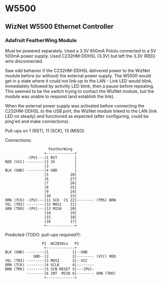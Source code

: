 # W5500
## WizNet W5500 Ethernet Controller
### Adafruit FeatherWing Module

Must be powered separately. Used a 3.3V 600mA Pololu connected to a 5V 500mA power supply.
Used C232HM-DDHSL (3.3V) but left the 3.3V (RED) wire disconnected.

Saw odd behavior if the C232HM-DDHSL delivered power to the WizNet module before
(or without) the external power supply.
The W5500 would get in a state where it could not link-up to the LAN -
Link LED would blink, immediately followed by activitly LED blink,
then a pause before repeating.
This seemed to be the switch trying to contact the WizNet module, but the module was
unable to respond (and establish the link).

When the external power supply was activated before connecting the C232HM-DDHSL to
the USB port, the WizNet module linked to the LAN (link LED on steady)
and functioned as expected (after configuring, could be ping'ed and make connections).

Pull-ups on 1 (RST), 11 (SCK), 13 (MISO).

Connections:
```
                    FeatherWing
                  +-------------+
          -[PU]---|1 RST        |
RED (VCC) --------|2 3V         |
                  |3            |
BLK (GND) --------|4 GND        |
                  |5          28|
                  |6          27|
                  |7          26|
                  |8          25|
                  |9          24|
                  |10         23|
ORN (TCK) -[PU]---|11 SCK  CS 22|-------- (TMS) BRN
YEL (TDI) --------|12 MOSI    21|
GRN (TDO) -[PU]---|13 MISO    20|
                  |14         19|
                  |15         18|
                  |16         17|
                  +-------------+
```
Predicted (TODO: pull-ups required?):
```
                 P1  WIZ850io   P2
                  +-------------+
BLK (GND) --------|1           1|--GND
             GND--|2           2|-------- (VCC) RED
YEL (TDI) --------|3 MOSI      3|--VCC
ORN (TCK) --------|4 SCLK      4|--------
BRN (TMS) --------|5 SCN RESET 5|---[PU]-
          --------|6 INT  MISO 6|-------- GRN (TDO)
                  +-------------+
```
